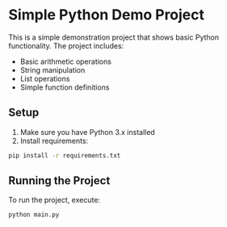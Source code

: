 # Simple Python Demo Project

This is a simple demonstration project that shows basic Python functionality. The project includes:
- Basic arithmetic operations
- String manipulation
- List operations
- Simple function definitions

## Setup
1. Make sure you have Python 3.x installed
2. Install requirements:
```bash
pip install -r requirements.txt
```

## Running the Project
To run the project, execute:
```bash
python main.py
``` 